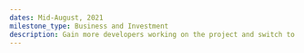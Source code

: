 ```yaml
---
dates: Mid-August, 2021
milestone_type: Business and Investment
description: Gain more developers working on the project and switch to better APIs (paid versions for better efficiency), and refine algorithms.
---
```

